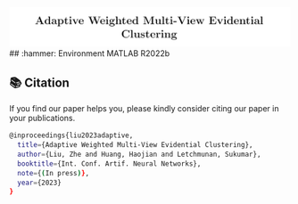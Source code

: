 <div align=center>
<img src="title.png"/>
</div>
## :hammer: Environment
MATLAB R2022b

## :books: Citation

If you find our paper helps you, please kindly consider citing our paper in your publications.
```bash
@inproceedings{liu2023adaptive,
  title={Adaptive Weighted Multi-View Evidential Clustering},
  author={Liu, Zhe and Huang, Haojian and Letchmunan, Sukumar},
  booktitle={Int. Conf. Artif. Neural Networks},
  note={(In press)},
  year={2023}
}
```
